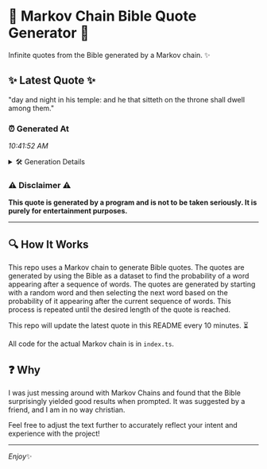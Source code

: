 # 📖 Markov Chain Bible Quote Generator 📖

Infinite quotes from the Bible generated by a Markov chain. ✨

## ✨ Latest Quote ✨
"day and night in his temple: and he that sitteth on the throne shall dwell among them."

### ⏰ Generated At
*10:41:52 AM*

<details>
    <summary>🛠️ Generation Details</summary>
    <p>
        <strong>🌱 Seed:</strong> day<br>
        <strong>🔄 Iterations:</strong> 16<br>
        <strong>📜 Context History:</strong><br>[ day ]: and<br>[ day, and ]: night<br>[ day, and, night ]: in<br>[ day, and, night, in ]: his<br>[ day, and, night, in, his ]: temple:<br>[ day, and, night, in, his, temple: ]: and<br>[ and, night, in, his, temple:, and ]: he<br>[ night, in, his, temple:, and, he ]: that<br>[ in, his, temple:, and, he, that ]: sitteth<br>[ his, temple:, and, he, that, sitteth ]: on<br>[ temple:, and, he, that, sitteth, on ]: the<br>[ and, he, that, sitteth, on, the ]: throne<br>[ he, that, sitteth, on, the, throne ]: shall<br>[ that, sitteth, on, the, throne, shall ]: dwell<br>[ sitteth, on, the, throne, shall, dwell ]: among<br>[ on, the, throne, shall, dwell, among ]: them.<br>
    </p>
</details>

### ⚠️ Disclaimer ⚠️
**This quote is generated by a program and is not to be taken seriously. It is purely for entertainment purposes.**

---

## 🔍 How It Works

This repo uses a Markov chain to generate Bible quotes. The quotes are generated by using the Bible as a dataset to find the probability of a word appearing after a sequence of words. The quotes are generated by starting with a random word and then selecting the next word based on the probability of it appearing after the current sequence of words. This process is repeated until the desired length of the quote is reached.

This repo will update the latest quote in this README every 10 minutes. ⏳

All code for the actual Markov chain is in `index.ts`.

## ❓ Why

I was just messing around with Markov Chains and found that the Bible surprisingly yielded good results when prompted. 
It was suggested by a friend, and I am in no way christian.

Feel free to adjust the text further to accurately reflect your intent and experience with the project!

---

*Enjoy*✨
